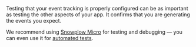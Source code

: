 Testing that your event tracking is properly configured can be as important as testing the other aspects of your app. It confirms that you are generating the events you expect.

We recommend using [Snowplow Micro](/docs/getting-started-with-micro/what-is-micro/index.md) for testing and debugging — you can even use it for [automated tests](/docs/managing-data-quality/testing-and-qa-workflows/set-up-automated-testing-with-snowplow-micro/index.md).
